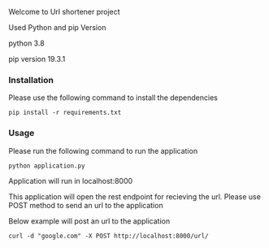 Welcome to Url shortener project

Used Python and pip Version

python 3.8

pip version 19.3.1

### Installation

Please use the following command to install the dependencies

```
pip install -r requirements.txt

```

### Usage

Please run the following command to run the application
```
python application.py

```
Application will run in localhost:8000 

This application will open the rest endpoint for recieving the
url. Please use POST method to send an url to the application
 
Below example will post an url to the application

```
curl -d "google.com" -X POST http://localhost:8000/url/

```

